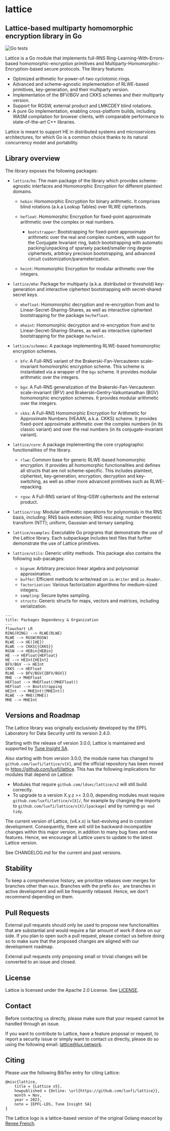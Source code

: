 # lattice

## Lattice-based multiparty homomorphic encryption library in Go

![Go tests](https://github.com/luxfi/lattice/actions/workflows/ci.yml/badge.svg)

Lattice is a Go module that implements full-RNS Ring-Learning-With-Errors-based homomorphic-encryption
primitives and Multiparty-Homomorphic-Encryption-based secure protocols. The library features:

- Optimized arithmetic for power-of-two cyclotomic rings.
- Advanced and scheme-agnostic implementation of RLWE-based primitives, key-generation, and their multiparty version.
- Implementation of the BFV/BGV and CKKS schemes and their multiparty version.
- Support for RGSW, external product and LMKCDEY blind rotations.
- A pure Go implementation, enabling cross-platform builds, including WASM compilation for
browser clients, with comparable performance to state-of-the-art C++ libraries.

Lattice is meant to support HE in distributed systems and microservices architectures, for which Go
is a common choice thanks to its natural concurrency model and portability.

## Library overview

The library exposes the following packages:

- `lattice/he`: The main package of the library which provides scheme-agnostic interfaces
  and Homomorphic Encryption for different plaintext domains.

  - `hebin`: Homomorphic Encryption for binary arithmetic. It comprises blind rotations (a.k.a Lookup Tables) over RLWE ciphertexts.

  - `hefloat`: Homomorphic Encryption for fixed-point approximate arithmetic over the complex or real numbers.

    - `bootstrapper`: Bootstrapping for fixed-point approximate arithmetic over the real
      and complex numbers, with support for the Conjugate Invariant ring, batch bootstrapping with automatic
      packing/unpacking of sparsely packed/smaller ring degree ciphertexts, arbitrary precision bootstrapping,
      and advanced circuit customization/parameterization.

  - `heint`: Homomorphic Encryption for modular arithmetic over the integers.

- `lattice/mhe`: Package for multiparty (a.k.a. distributed or threshold) key-generation and
  interactive ciphertext bootstrapping with secret-shared secret keys.

  - `mhefloat`: Homomorphic decryption and re-encryption from and to Linear-Secret-Sharing-Shares,
    as well as interactive ciphertext bootstrapping for the package `he/hefloat`.

  - `mheint`: Homomorphic decryption and re-encryption from and to Linear-Secret-Sharing-Shares,
    as well as interactive ciphertext bootstrapping for the package `he/heint`.

- `lattice/schemes`: A package implementing RLWE-based homomorphic encryption schemes.

  - `bfv`: A Full-RNS variant of the Brakerski-Fan-Vercauteren scale-invariant homomorphic
    encryption scheme. This scheme is instantiated via a wrapper of the `bgv` scheme.
    It provides modular arithmetic over the integers.

  - `bgv`: A Full-RNS generalization of the Brakerski-Fan-Vercauteren scale-invariant (BFV) and
    Brakerski-Gentry-Vaikuntanathan (BGV) homomorphic encryption schemes.
    It provides modular arithmetic over the integers.

  - `ckks`: A Full-RNS Homomorphic Encryption for Arithmetic for Approximate Numbers (HEAAN,
    a.k.a. CKKS) scheme. It provides fixed-point approximate arithmetic over the complex numbers (in its classic
    variant) and over the real numbers (in its conjugate-invariant variant).

- `lattice/core`: A package implementing the core cryptographic functionalities of the library.

  - `rlwe`: Common base for generic RLWE-based homomorphic encryption.
  It provides all homomorphic functionalities and defines all structs that are not scheme-specific.
  This includes plaintext, ciphertext, key-generation, encryption, decryption and key-switching, as
  well as other more advanced primitives such as RLWE-repacking.

  - `rgsw`: A Full-RNS variant of Ring-GSW ciphertexts and the external product.

- `lattice/ring`: Modular arithmetic operations for polynomials in the RNS basis, including: RNS
  basis extension; RNS rescaling; number theoretic transform (NTT); uniform, Gaussian and ternary
  sampling.

- `lattice/examples`: Executable Go programs that demonstrate the use of the Lattice library. Each
                      subpackage includes test files that further demonstrate the use of Lattice
                      primitives.

- `lattice/utils`: Generic utility methods. This package also contains the following sub-pacakges:
  - `bignum`: Arbitrary precision linear algebra and polynomial approximation.
  - `buffer`: Efficient methods to write/read on `io.Writer` and `io.Reader`.
  - `factorization`: Various factorization algorithms for medium-sized integers.
  - `sampling`: Secure bytes sampling.
  - `structs`: Generic structs for maps, vectors and matrices, including serialization.

```mermaid
---
title: Packages Dependency & Organization
---
flowchart LR
RING(RING) --> RLWE(RLWE)
RLWE --> RGSW(RGSW)
RLWE --> HE([HE])
RLWE --> CKKS{{CKKS}}
RGSW --> HEBin{HEBin}
HE --> HEFloat{HEFloat}
HE --> HEInt{HEInt}
BFV/BGV --> HEInt
CKKS --> HEFloat
RLWE --> BFV/BGV{{BFV/BGV}}
MHE --> MHEFloat
HEFloat --> MHEFloat((MHEFloat))
HEFloat --> Bootstrapping
HEInt --> MHEInt((MHEInt))
RLWE --> MHE([MHE])
MHE --> MHEInt
```

## Versions and Roadmap

The Lattice library was originally exclusively developed by the EPFL Laboratory for Data Security
until its version 2.4.0.

Starting with the release of version 3.0.0, Lattice is maintained and supported by [Tune Insight
SA](https://lux.network).

Also starting with from version 3.0.0, the module name has changed to
`github.com/luxfi/lattice/v[X]`, and the official repository has been moved to
https://github.com/luxfi/lattice. This has the following implications for modules that depend
on Lattice:
- Modules that require `github.com/ldsec/lattice/v2` will still build correctly.
- To upgrade to a version X.y.z >= 3.0.0, depending modules must require `github.com/luxfi/lattice/v[X]/`,
  for example by changing the imports to `github.com/luxfi/lattice/v[X]/[package]` and by
  running `go mod tidy`.

The current version of Lattice, (v4.x.x) is fast-evolving and in constant development. Consequently,
there will still be backward-incompatible changes within this major version, in addition to many bug
fixes and new features. Hence, we encourage all Lattice users to update to the latest Lattice version.


See CHANGELOG.md for the current and past versions.

## Stability

To keep a comprehensive history, we prioritize rebases over merges for branches other than `main`.
Branches with the prefix `dev_` are branches in active development and will be frequently rebased.
Hence, we don't recommend depending on them.

## Pull Requests

External pull requests should only be used to propose new functionalities that are substantial and would
require a fair amount of work if done on our side. If you plan to open such a pull request, please contact
us before doing so to make sure that the proposed changes are aligned with our development roadmap.

External pull requests only proposing small or trivial changes will be converted to an issue and closed.

## License

Lattice is licensed under the Apache 2.0 License. See [LICENSE](https://github.com/luxfi/lattice/blob/master/LICENSE).

## Contact

Before contacting us directly, please make sure that your request cannot be handled through an issue.

If you want to contribute to Lattice, have a feature proposal or request, to report a security issue or simply want to contact us directly, please do so using the following email: [lattice@lux.network](mailto:lattice@lux.network).

## Citing

Please use the following BibTex entry for citing Lattice:

    @misc{lattice,
	    title = {Lattice v5},
	    howpublished = {Online: \url{https://github.com/luxfi/lattice}},
	    month = Nov,
	    year = 2023,
	    note = {EPFL-LDS, Tune Insight SA}
    }


The Lattice logo is a lattice-based version of the original Golang mascot by [Renee
French](http://reneefrench.blogspot.com/).
